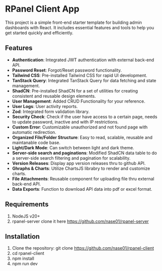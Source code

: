 # RPanel Client App

This project is a simple front-end starter template for building admin dashboards with React. It includes essential features and tools to help you get started quickly and efficiently.

## Features

- **Authentication**: Integrated JWT authentication with external back-end API.
- **Password Reset**: Forgot/Reset password functionality.
- **Tailwind CSS**: Pre-installed Tailwind CSS for rapid UI development.
- **TanStack Query**: Integrated TanStack Query for data fetching and state management.
- **ShadCN**: Pre-installed ShadCN for a set of utilities for creating consistent and reusable design elements.
- **User Management**: Added CRUD Functionality for your reference.
- **User Logs**: User activity reports.
- **Zod**: Integrated form validation library.
- **Security Check**: Check if the user have access to a certain page, needs to update password, inactive and with IP restrictions.
- **Custom Error**: Customizable unauthorized and not found page with automatic redirection.
- **Organized File/Folder Structure**: Easy to read, scalable, reusable and maintanable code base.
- **Light/Dark Mode**: Can switch between light and dark theme.
- **Server-side search and paginations**: Modified ShadCN data table to do a server-side search filtering and pagination for scalability.
- **Version Releases**: Display app version releases thru to github API. 
- **Ghraphs & Charts**: Utilize ChartsJS librabry to render and customize charts. 
- **File Attachments**: Reusable component for uploading file thru external back-end API.
- **Data Exports**: Function to download API data into pdf or excel format.

## Requirements

1. NodeJS v20+
2. rpanel-server clone it here https://github.com/nase01/rpanel-server

## Installation

1. Clone the repository: git clone https://github.com/nase01/rpanel-client
2. cd rpanel-client
3. npm install
4. npm run dev
   
